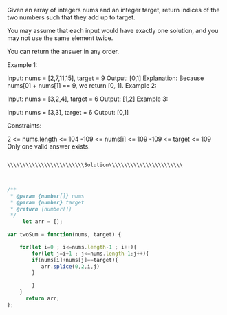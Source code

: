 Given an array of integers nums and an integer target, return indices of the two numbers such that they add up to target.

You may assume that each input would have exactly one solution, and you may not use the same element twice.

You can return the answer in any order.

 

Example 1:

Input: nums = [2,7,11,15], target = 9
Output: [0,1]
Explanation: Because nums[0] + nums[1] == 9, we return [0, 1].
Example 2:

Input: nums = [3,2,4], target = 6
Output: [1,2]
Example 3:

Input: nums = [3,3], target = 6
Output: [0,1]
 

Constraints:

2 <= nums.length <= 104
-109 <= nums[i] <= 109
-109 <= target <= 109
Only one valid answer exists.
 


```js

\\\\\\\\\\\\\\\\\\\\\\\\\Solution\\\\\\\\\\\\\\\\\\\\\\\\



/**
 * @param {number[]} nums
 * @param {number} target
 * @return {number[]}
 */
     let arr = [];
 
var twoSum = function(nums, target) {

    for(let i=0 ; i<=nums.length-1 ; i++){
        for(let j=i+1 ; j<=nums.length-1;j++){
        if(nums[i]+nums[j]==target){
           arr.splice(0,2,i,j)
        }
           
        }
    }
      return arr;
};
